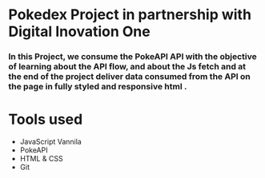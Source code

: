 # Pokedex Project in partnership with Digital Inovation One

### In this Project, we consume the PokeAPI API with the objective of learning about the API flow, and about the Js fetch and at the end of the project deliver data consumed from the API on the page in fully styled and responsive html . 

# Tools used

- JavaScript Vannila
- PokeAPI
- HTML & CSS
- Git